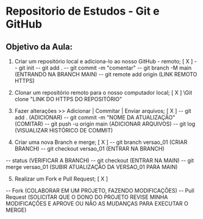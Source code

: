 # Repositorio de Estudos - Git e GitHub

## Objetivo da Aula:

1. Criar um repositório local e adiciona-lo ao nosso GitHub - remoto; [ X ]
 -- git init
 -- git add .
 -- git commit -m "comentar"
 -- git branch -M main (ENTRANDO NA BRANCH MAIN)
 -- git remote add origin (LINK REMOTO HTTPS)
 
2. Clonar um repositório remoto para o nosso computador local; [ X ]
\\Git clone "LINK DO HTTPS DO REPOSITÓRIO"

3. Fazer alterações >> Adicionar | Commitar | Enviar arquivos; [ X ]
 -- git add . (ADICIONAR)
 -- git commit -m "NOME DA ATUALIZAÇÃO" (COMITAR)
 -- git push -u origin main (ADICIONAR ARQUIVOS)
 -- git log (VISUALIZAR HISTÓRICO DE COMMIT)

4. Criar uma nova Branch e merge; [ X ]
 -- git branch versao_01 (CRIAR BRANCH)
 -- git checkout versao_01 (ENTRAR NA BRANCH)

 -- status (VERIFICAR A BRANCH)
 -- git checkout (ENTRAR NA MAIN)
 -- git merge versao_01 (SUBIR ATUALIZAÇÃO DA VERSAO_01 PARA MAIN)

5. Realizar um Fork e Pull Request; [ X ]
 
 -- Fork (COLABORAR EM UM PROJETO, FAZENDO MODIFICAÇÕES)
 -- Pull Request (SOLICITAR QUE O DONO DO PROJETO REVISE MINHA MODIFICAÇÕES E APROVE OU NÃO AS MUDANÇAS PARA EXECUTAR O MERGE)
